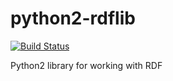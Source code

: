 # python2-rdflib

[![Build Status](https://travis-ci.org/UnitedRPMs/python2-rdflib.svg?branch=master)](https://travis-ci.org/UnitedRPMs/python2-rdflib)

Python2 library for working with RDF

